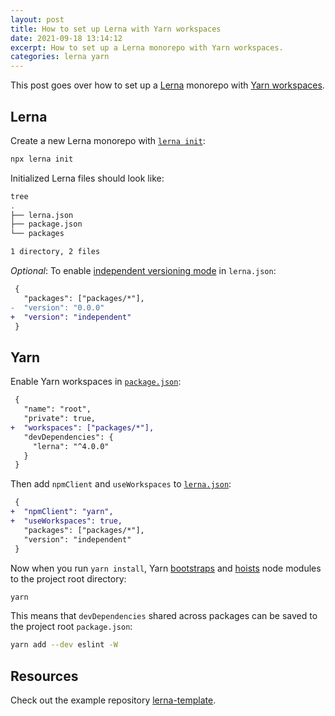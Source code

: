 ```yaml
---
layout: post
title: How to set up Lerna with Yarn workspaces
date: 2021-09-18 13:14:12
excerpt: How to set up a Lerna monorepo with Yarn workspaces.
categories: lerna yarn
---
```


This post goes over how to set up a [Lerna](https://lerna.js.org/) monorepo with [Yarn workspaces](https://classic.yarnpkg.com/en/docs/workspaces/).

## Lerna

Create a new Lerna monorepo with [`lerna init`](https://github.com/lerna/lerna/blob/main/commands/init/README.md#readme):

```sh
npx lerna init
```

Initialized Lerna files should look like:

```sh
tree
.
├── lerna.json
├── package.json
└── packages

1 directory, 2 files
```

_Optional_: To enable [independent versioning mode](https://github.com/lerna/lerna#independent-mode) in `lerna.json`:

```diff
 {
   "packages": ["packages/*"],
-  "version": "0.0.0"
+  "version": "independent"
 }
```

## Yarn

Enable Yarn workspaces in [`package.json`](https://classic.yarnpkg.com/en/docs/workspaces/#toc-how-to-use-it):

```diff
 {
   "name": "root",
   "private": true,
+  "workspaces": ["packages/*"],
   "devDependencies": {
     "lerna": "^4.0.0"
   }
 }
```

Then add `npmClient` and `useWorkspaces` to [`lerna.json`](https://github.com/lerna/lerna#lernajson):

```diff
 {
+  "npmClient": "yarn",
+  "useWorkspaces": true,
   "packages": ["packages/*"],
   "version": "independent"
 }
```

Now when you run `yarn install`, Yarn [bootstraps](https://github.com/lerna/lerna/tree/main/commands/bootstrap#readme) and [hoists](https://github.com/lerna/lerna/blob/main/doc/hoist.md#readme) node modules to the project root directory:

```sh
yarn
```

This means that `devDependencies` shared across packages can be saved to the project root `package.json`:

```sh
yarn add --dev eslint -W
```

## Resources

Check out the example repository [lerna-template](https://github.com/remarkablemark/lerna-template).

